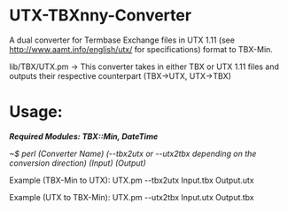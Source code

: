 UTX-TBXnny-Converter
====================

A dual converter for Termbase Exchange files in UTX 1.11 (see http://www.aamt.info/english/utx/ for specifications) format to TBX-Min.


lib/TBX/UTX.pm  ->   This converter takes in either TBX or UTX 1.11 files and outputs their respective counterpart (TBX->UTX, UTX->TBX)


Usage:  
======
***Required Modules: TBX::Min, DateTime***

*~$ perl (Converter Name) (--tbx2utx or --utx2tbx depending on the conversion direction) (Input) (Output)*




Example (TBX-Min to UTX): UTX.pm --tbx2utx Input.tbx Output.utx

Example (UTX to TBX-Min): UTX.pm --utx2tbx Input.utx Output.tbx
